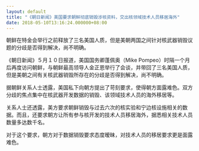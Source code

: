 ```yaml
---
layout: default
title: "《朝日新闻》美国要求朝鲜彻底销毁涉核资料，交出核领域技术人员移居海外"
date: 2018-05-10T13:16:24.000000+08:00
---
```


朝鲜在特金会举行之前释放了三名美国人质，但是美朝两国之间针对核武器销毁议题的分歧是否得到解决，尚不明确。

《朝日新闻》５月１０日报道，美国国务卿蓬佩奥（Mike Pompeo）时隔一个月后再度访问朝鲜，与朝鲜最高领导人金正恩举行了会谈，并带回了三名美国人质，但是美朝之间有关核武器销毁所存在的分歧是否得到解决，尚不明确。

据朝鲜关系人士透露，美国私下向朝方提出了苛刻要求，使得朝方面露难色。双方分歧的焦点集中在核武器开发数据的销毁、该领域技术人员的海外移居等。

关系人士还透露，美方要求朝鲜销毁与过去六次的核实验和宁边核设施相关的数据。而且，还要求朝方让所有参与核开发的技术人员移居海外，据悉相关技术人员数量多达数千名。

对于这个要求，朝方对于数据销毁要求态度暧昧，对技术人员的移居要求更是面露难色。

